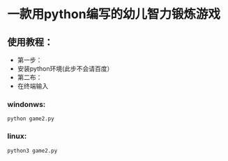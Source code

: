 # 一款用python编写的幼儿智力锻炼游戏
## 使用教程：
- 第一步：
- 安装python环境(此步不会请百度）
- 第二布：
- 在终端输入
### windonws: 
```
python game2.py
```
### linux:
```
python3 game2.py
```
